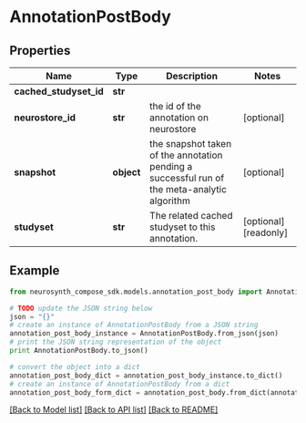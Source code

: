 # AnnotationPostBody


## Properties
Name | Type | Description | Notes
------------ | ------------- | ------------- | -------------
**cached_studyset_id** | **str** |  | 
**neurostore_id** | **str** | the id of the annotation on neurostore | [optional] 
**snapshot** | **object** | the snapshot taken of the annotation pending a successful run of the meta-analytic algorithm | [optional] 
**studyset** | **str** | The related cached studyset to this annotation. | [optional] [readonly] 

## Example

```python
from neurosynth_compose_sdk.models.annotation_post_body import AnnotationPostBody

# TODO update the JSON string below
json = "{}"
# create an instance of AnnotationPostBody from a JSON string
annotation_post_body_instance = AnnotationPostBody.from_json(json)
# print the JSON string representation of the object
print AnnotationPostBody.to_json()

# convert the object into a dict
annotation_post_body_dict = annotation_post_body_instance.to_dict()
# create an instance of AnnotationPostBody from a dict
annotation_post_body_form_dict = annotation_post_body.from_dict(annotation_post_body_dict)
```
[[Back to Model list]](../README.md#documentation-for-models) [[Back to API list]](../README.md#documentation-for-api-endpoints) [[Back to README]](../README.md)


